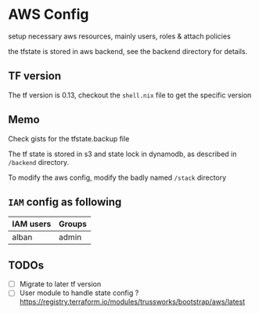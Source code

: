 # AWS Config

setup necessary aws resources, mainly users, roles & attach policies

the tfstate is stored in aws backend, see the backend directory for details.

## TF version

The tf version is 0.13, checkout the `shell.nix` file to get the specific version

## Memo

Check gists for the tfstate.backup file

The tf state is stored in s3 and state lock in dynamodb, as described in `/backend` directory.

To modify the aws config, modify the badly named `/stack` directory

## `IAM` config as following

| IAM users | Groups |
| --------- | ------ |
| alban     | admin  |

## TODOs

- [ ] Migrate to later tf version
- [ ] User module to handle state config ? https://registry.terraform.io/modules/trussworks/bootstrap/aws/latest
